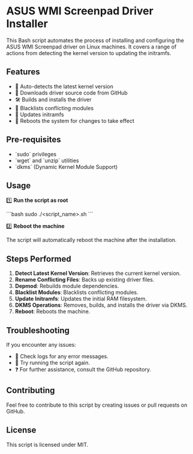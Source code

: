 # ASUS WMI Screenpad Driver Installer

This Bash script automates the process of installing and configuring the ASUS WMI Screenpad driver on Linux machines. It covers a range of actions from detecting the kernel version to updating the initramfs.

## Features

- 🤖 Auto-detects the latest kernel version
- 🚚 Downloads driver source code from GitHub
- 🛠️ Builds and installs the driver
- 🚫 Blacklists conflicting modules
- 🔄 Updates initramfs
- 🔄 Reboots the system for changes to take effect

## Pre-requisites

- \`sudo\` privileges
- \`wget\` and \`unzip\` utilities
- \`dkms\` (Dynamic Kernel Module Support)

## Usage

1️⃣ **Run the script as root**

\`\`\`bash
sudo ./<script_name>.sh
\`\`\`

2️⃣ **Reboot the machine**

The script will automatically reboot the machine after the installation.

## Steps Performed

1. **Detect Latest Kernel Version**: Retrieves the current kernel version.
2. **Rename Conflicting Files**: Backs up existing driver files.
3. **Depmod**: Rebuilds module dependencies.
4. **Blacklist Modules**: Blacklists conflicting modules.
5. **Update Initramfs**: Updates the initial RAM filesystem.
6. **DKMS Operations**: Removes, builds, and installs the driver via DKMS.
7. **Reboot**: Reboots the machine.

## Troubleshooting

If you encounter any issues:
- 📖 Check logs for any error messages.
- 🔄 Try running the script again.
- ❓ For further assistance, consult the GitHub repository.

## Contributing

Feel free to contribute to this script by creating issues or pull requests on GitHub.

## License

This script is licensed under MIT.
